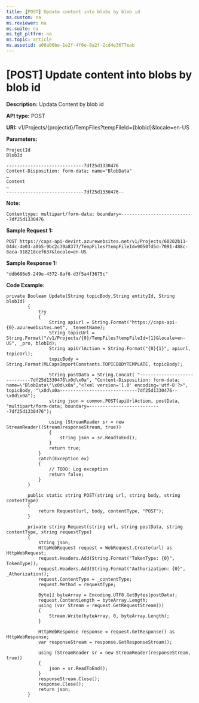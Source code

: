 ```yaml
---
title: [POST] Update content into blobs by blob id
ms.custom: na
ms.reviewer: na
ms.suite: na
ms.tgt_pltfrm: na
ms.topic: article
ms.assetid: a00a06be-1e2f-4f6e-8a2f-2cd4e3677eab
---
```

# [POST] Update content into blobs by blob id
**Description:** Updata Content by blob id

**API type:** POST

**URI:** v1/Projects/{projectid}/TempFiles?tempFileId={blobid}&locale=en-US

**Parameters:**  

	ProjectId  
	BlobId
	
	-----------------------------7df25d1330476  
	Content-Disposition: form-data; name="BlobData"  
	…  
	Content  
	…  
	-----------------------------7df25d1330476--  
	  
**Note:**  

	Contenttype: multipart/form-data; boundary=---------------------------7df25d1330476  

  
**Sample Request 1:** 

	POST https://caps-api-devint.azurewebsites.net/v1/Projects/60202b11-04dc-4e03-a0b5-9bc2c39a8377/TempFiles?tempFileId=9050fd5d-7091-488c-8aca-918218cef637&locale=en-US

**Sample Response 1:** 

    "ddb686e5-249e-4372-8af6-d3f5a4f3675c"
 
	

**Code Example:** 
```
private Boolean Update(String topicBody,String entityId, String blobId)
        {
            try
            {
                String apiurl = String.Format("https://caps-api-{0}.azurewebsites.net", _tenentName);
                String topicUrl = String.Format("/v1/Projects/{0}/TempFiles?tempFileId={1}&locale=en-US", _pro, blobId);
                String apiUrlAction = String.Format("{0}{1}", apiurl, topicUrl);
                topicBody = String.Format(MLCapsImportConstants.TOPICBODYTEMPLATE, topicBody);

                String postData = String.Concat( "-----------------------------7df25d1330476\x0d\x0a", "Content-Disposition: form-data; name=\"BlobData\"\x0d\x0a","<?xml version='1.0' encoding='utf-8'?>", topicBody, "\x0d\x0a-----------------------------7df25d1330476--\x0d\x0a");
                string json = common.POST(apiUrlAction, postData, "multipart/form-data; boundary=---------------------------7df25d1330476");

                using (StreamReader sr = new StreamReader((Stream)responseStream, true))
                {
                    string json = sr.ReadToEnd();
                }
                return true;
            }
            catch(Exception ex)
            {
                // TODO: Log exception
                return false;
            }
        }
		
        public static string POST(string url, string body, string contentType)
        {
            return Request(url, body, contentType, "POST");
        }

		private string Request(string url, string postData, string contentType, string requestType)
        {
            string json;
            HttpWebRequest request = WebRequest.Create(url) as HttpWebRequest;
            request.Headers.Add(String.Format("TokenType: {0}", TokenType));
            request.Headers.Add(String.Format("Authorization: {0}", _Athorization));
            request.ContentType = _contentType;
            request.Method = requestType;

            Byte[] byteArray = Encoding.UTF8.GetBytes(postData);
            request.ContentLength = byteArray.Length;
            using (var Stream = request.GetRequestStream())
            {
                Stream.Write(byteArray, 0, byteArray.Length);
            }

            HttpWebResponse response = request.GetResponse() as HttpWebResponse;
            var responseStream = response.GetResponseStream();
           
            using (StreamReader sr = new StreamReader(responseStream, true))
            {
                json = sr.ReadToEnd();
            }
            responseStream.Close();
            response.Close();
            return json;
        }
```